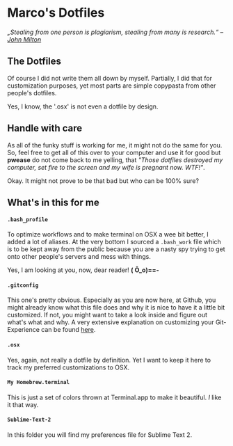 # Marco's Dotfiles

*„Stealing from one person is plagiarism, stealing from many is research.“* – *[John Milton](http://en.wikipedia.org/wiki/John_Milton)*

## The Dotfiles

Of course I did not write them all down by myself. Partially, I did that for customization purposes, yet most parts are simple copypasta from other people's dotfiles.

Yes, I know, the '.osx' is not even a dotfile by design.

## Handle with care

As all of the funky stuff is working for me, it might not do the same for you. So, feel free to get all of this over to your computer and use it for good but **pwease** do not come back to me yelling, that *"Those dotfiles destroyed my computer, set fire to the screen and my wife is pregnant now. WTF!"*.

Okay. It might not prove to be that bad but who can be 100% sure?

## What's in this for me

#### `.bash_profile`

To optimize workflows and to make terminal on OSX a wee bit better, I added a lot of aliases. At the very bottom I sourced a `.bash_work` file which is to be kept away from the public because you are a nasty spy trying to get onto other people's servers and mess with things.

Yes, I am looking at you, now, dear reader! **( Ô_o)==-**

#### `.gitconfig`

This one's pretty obvious. Especially as you are now here, at Github, you might already know what this file does and why it is nice to have it a little bit customized. If not, you might want to take a look inside and figure out what's what and why. A very extensive explanation on customizing your Git-Experience can be found [here](http://git-scm.com/book/en/Customizing-Git).

#### `.osx`

Yes, again, not really a dotfile by definition. Yet I want to keep it here to track my preferred customizations to OSX.

#### `My Homebrew.terminal`

This is just a set of colors thrown at Terminal.app to make it beautiful. *I* like it that way.

#### `Sublime-Text-2`

In this folder you will find my preferences file for Sublime Text 2.
